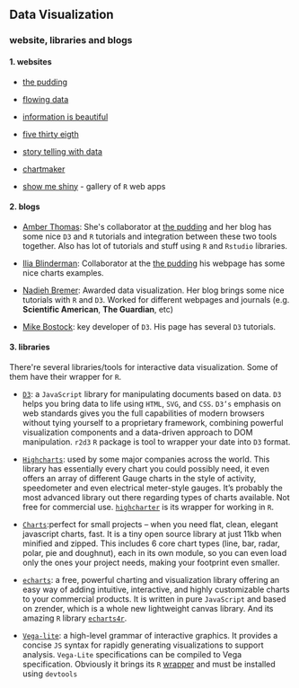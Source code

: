 ## Data Visualization
### website, libraries and blogs
#### 1. websites

- [the pudding](https://pudding.cool/)

- [flowing data](https://flowingdata.com/)
- [information is beautiful](https://informationisbeautiful.net/)

- [five thirty eigth](https://fivethirtyeight.com/)

- [story telling with data](http://www.storytellingwithdata.com/)

- [chartmaker](http://chartmaker.visualisingdata.com/)

- [show me shiny](https://www.showmeshiny.com/) - gallery of `R` web apps


#### 2. blogs

- [Amber Thomas](http://amber.rbind.io/):
    She's collaborator at [the pudding](https://pudding.cool/) and her blog has some nice `D3` and `R` tutorials and integration between these two tools together. Also has lot of tutorials and stuff using `R` and `Rstudio` libraries.

- [Ilia Blinderman](http://iliablinderman.com/):
    Collaborator at the [the pudding](https://pudding.cool/) his webpage has some nice charts examples.

- [Nadieh Bremer](https://www.visualcinnamon.com/2016/05/real-life-motion-effects-d3-visualization.html): Awarded data visualization. Her blog brings some nice tutorials with `R` and `D3`. Worked for different webpages and journals (e.g. **Scientific American**, **The Guardian**, etc)

- [Mike Bostock](https://bost.ocks.org/mike/): key developer of `D3`. His page has several `D3` tutorials.

#### 3. libraries

There're several libraries/tools for interactive data visualization. Some of them have their wrapper for `R`.

  - [`D3`](https://d3js.org/): a `JavaScript` library for manipulating documents based on data. `D3` helps you bring data to life using `HTML`, `SVG`, and `CSS`. `D3’s` emphasis on web standards gives you the full capabilities of modern browsers without tying yourself to a proprietary framework, combining powerful visualization components and a data-driven approach to DOM manipulation. `r2d3` `R` package is tool to wrapper your date into `D3` format.

  - [`Highcharts`](https://www.highcharts.com/): used by some major companies across the world. This library has essentially every chart you could possibly need, it even offers an array of different Gauge charts in the style of activity, speedometer and even electrical meter-style gauges. It’s probably the most advanced library out there regarding types of charts available. Not free for commercial use. [`highcharter`](http://jkunst.com/highcharter/) is its wrapper for working in `R`.

  - [`Charts`](http://www.chartjs.org/):perfect for small projects – when you need flat, clean, elegant javascript charts, fast. It is a tiny open source library at just 11kb when minified and zipped. This includes 6 core chart types (line, bar, radar, polar, pie and doughnut), each in its own module, so you can even load only the ones your project needs, making your footprint even smaller.

  - [`echarts`](https://ecomfe.github.io/echarts-examples/public/index.html): a free, powerful charting and visualization library offering an easy way of adding intuitive, interactive, and highly customizable charts to your commercial products. It is written in pure `JavaScript` and based on zrender, which is a whole new lightweight canvas library. And its amazing `R` library [`echarts4r`](https://echarts4r.john-coene.com/index.html).

  - [`Vega-lite`](https://vega.github.io/vega-lite/): a high-level grammar of interactive graphics. It provides a concise `JS` syntax for rapidly generating visualizations to support analysis. `Vega-Lite` specifications can be compiled to Vega specification. Obviously it brings its `R` [wrapper](https://github.com/hrbrmstr/vegalite) and must be installed using `devtools`
